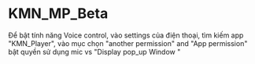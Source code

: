 # KMN_MP_Beta
Để bật tính năng Voice control, vào settings của điện thoại, tìm kiếm app "KMN_Player", vào mục chọn "another permission" and "App permission" bật
quyền sử dụng mic vs "Display pop_up Window "
